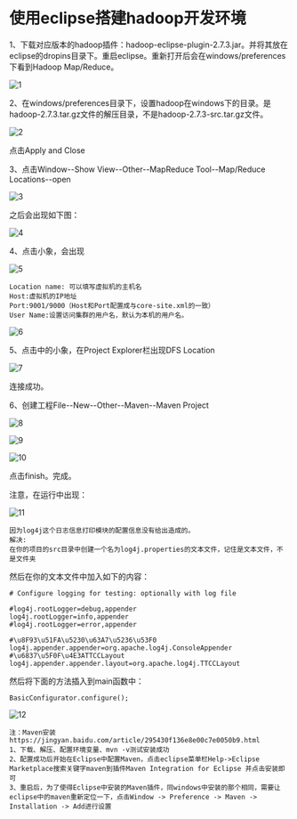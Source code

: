 # 使用eclipse搭建hadoop开发环境

1、下载对应版本的hadoop插件：hadoop-eclipse-plugin-2.7.3.jar。并将其放在eclipse的dropins目录下。重启eclipse。重新打开后会在windows/preferences下看到Hadoop Map/Reduce。

![1](https://s1.ax1x.com/2020/05/31/t3ucOP.png)

2、在windows/preferences目录下，设置hadoop在windows下的目录。是hadoop-2.7.3.tar.gz文件的解压目录，不是hadoop-2.7.3-src.tar.gz文件。

![2](https://s1.ax1x.com/2020/05/31/t3uyQI.png)

点击Apply and Close

3、点击Window--Show View--Other--MapReduce Tool--Map/Reduce Locations--open

![3](https://s1.ax1x.com/2020/05/31/t3usSA.png)

之后会出现如下图：

![4](https://s1.ax1x.com/2020/05/31/t3u0Fe.png)

4、点击小象，会出现

![5](https://s1.ax1x.com/2020/05/31/t3uBJH.png)

    Location name: 可以填写虚拟机的主机名
    Host:虚拟机的IP地址
    Port:9001/9000（Host和Port配置成与core-site.xml的一致）
    User Name:设置访问集群的用户名，默认为本机的用户名。

![6](https://s1.ax1x.com/2020/05/31/t3uDWd.png)

5、点击中的小象，在Project Explorer栏出现DFS Location

![7](https://s1.ax1x.com/2020/05/31/t3u6yt.png)

连接成功。

6、创建工程File--New--Other--Maven--Maven Project

![8](https://s1.ax1x.com/2020/05/31/t3u2ef.png)

![9](https://s1.ax1x.com/2020/05/31/t3uWTS.png)

![10](https://s1.ax1x.com/2020/05/31/t3uRw8.png)

点击finish。完成。

注意，在运行中出现：

![11](https://s1.ax1x.com/2020/05/31/t3u4YQ.png)

    因为log4j这个日志信息打印模块的配置信息没有给出造成的。
    解决:
    在你的项目的src目录中创建一个名为log4j.properties的文本文件，记住是文本文件，不是文件夹

然后在你的文本文件中加入如下的内容：

    # Configure logging for testing: optionally with log file  

    #log4j.rootLogger=debug,appender  
    log4j.rootLogger=info,appender  
    #log4j.rootLogger=error,appender  

    #\u8F93\u51FA\u5230\u63A7\u5236\u53F0  
    log4j.appender.appender=org.apache.log4j.ConsoleAppender  
    #\u6837\u5F0F\u4E3ATTCCLayout  
    log4j.appender.appender.layout=org.apache.log4j.TTCCLayout

然后将下面的方法插入到main函数中：

    BasicConfigurator.configure();

![12](https://s1.ax1x.com/2020/05/31/t3uhFg.png)

    注：Maven安装
    https://jingyan.baidu.com/article/295430f136e8e00c7e0050b9.html
    1、下载、解压、配置环境变量、mvn -v测试安装成功
    2、配置成功后开始在Eclipse中配置Maven，点击eclipse菜单栏Help->Eclipse Marketplace搜索关键字maven到插件Maven Integration for Eclipse 并点击安装即可
    3、重启后，为了使得Eclipse中安装的Maven插件，同windows中安装的那个相同，需要让eclipse中的maven重新定位一下，点击Window -> Preference -> Maven -> Installation -> Add进行设置

